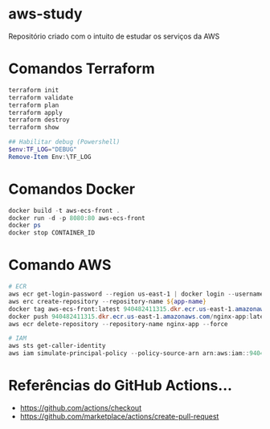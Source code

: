 # aws-study
Repositório criado com o intuito de estudar os serviços da AWS

# Comandos Terraform
```powershell
terraform init
terraform validate
terraform plan
terraform apply
terraform destroy
terraform show

## Habilitar debug (Powershell)
$env:TF_LOG="DEBUG"
Remove-Item Env:\TF_LOG
```

# Comandos Docker
```powershell
docker build -t aws-ecs-front .
docker run -d -p 8080:80 aws-ecs-front
docker ps
docker stop CONTAINER_ID
```

# Comando AWS
```powershell
# ECR
aws ecr get-login-password --region us-east-1 | docker login --username AWS --password-stdin 940482411315.dkr.ecr.us-east-1.amazonaws.com
aws erc create-repository --repository-name ${app-name}
docker tag aws-ecs-front:latest 940482411315.dkr.ecr.us-east-1.amazonaws.com/nginx-app:latest
docker push 940482411315.dkr.ecr.us-east-1.amazonaws.com/nginx-app:latest
aws ecr delete-repository --repository-name nginx-app --force

# IAM
aws sts get-caller-identity
aws iam simulate-principal-policy --policy-source-arn arn:aws:iam::940482411315:user/terraform --action-names glue:CreateJob
```

# Referências do GitHub Actions...
- https://github.com/actions/checkout
- https://github.com/marketplace/actions/create-pull-request